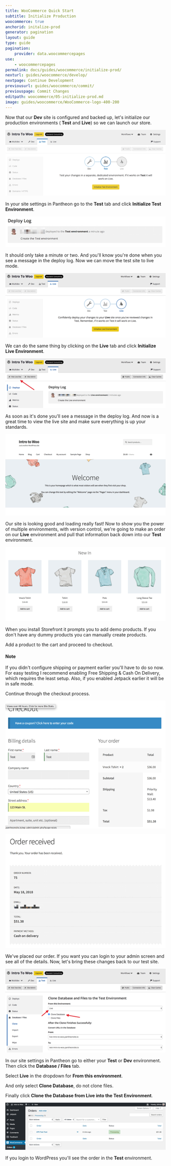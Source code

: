 ```yaml
---
title: WooCommerce Quick Start
subtitle: Initialize Production
woocommerce: true
anchorid: initalize-prod
generator: pagination
layout: guide
type: guide
pagination:
    provider: data.woocommercepages
use:
    - woocommercepages
permalink: docs/guides/woocommerce/initialize-prod/
nexturl: guides/woocommerce/develop/
nextpage: Continue Development
previousurl: guides/woocommerce/commit/
previouspage: Commit Changes
editpath: woocommerce/05-initialize-prod.md
image: guides/woocommerce/WooCommerce-logo-400-200
---
```

Now that our **<span class="glyphicons glyphicons-equalizer"></span> Dev** site is configured and backed up, let's initialize our production environments (**<span class="glyphicons glyphicons-equalizer"></span> Test** and **<span class="glyphicons glyphicons-cardio"></span> Live**) so we can launch our store.

![Initializing the test environment](/source/docs/assets/images/guides/woocommerce/17-Pantheon-dashboard-initialize-test-environment.png)

In your site settings in Pantheon go to the **<span class="glyphicons glyphicons-equalizer"></span> Test** tab and click **Initialize Test Environment**.

![Test environment deploy log](/source/docs/assets/images/guides/woocommerce/18-Pantheon-dashboard-test-environment-deploy-log.png)

It should only take a minute or two. And you'll know you're done when you see a message in the deploy log. Now we can move the test site to live mode.

![Initializing the live environment](/source/docs/assets/images/guides/woocommerce/19-Pantheon-dashboard-initialize-live-environment.png)

We can do the same thing by clicking on the **<span class="glyphicons glyphicons-cardio"></span> Live** tab and click **Initialize Live Environment**.

![Visit live site button on the Pantheon dashboard](/source/docs/assets/images/guides/woocommerce/20-Pantheon-dashboard-visit-live-site.png)

As soon as it's done you'll see a message in the deploy log. And now is a great time to view the live site and make sure everything is up your standards.

![WooCommerce site home page](/source/docs/assets/images/guides/woocommerce/21-WooCommerce-front-page.png)

Our site is looking good and loading really fast! Now to show you the power of multiple environments, with version control, we're going to make an order on our **<span class="glyphicons glyphicons-cardio"></span> Live** environment and pull that information back down into our **<span class="glyphicons glyphicons-equalizer"></span> Test** environment.

![WooCommerce demo products on the site front end](/source/docs/assets/images/guides/woocommerce/22-WooCommerce-demo-products.png)

When you install Storefront it prompts you to add demo products. If you don't have any dummy products you can manually create products.

Add a product to the cart and proceed to checkout.

<div class="alert alert-info">
  <h4 class="info">Note</h4>
  <p markdown="1">If you didn't configure shipping or payment earlier you'll have to do so now. For easy testing I recommend enabling Free Shipping & Cash On Delivery, which requires the least setup. Also, if you enabled Jetpack earlier it will be in safe mode.</p>
</div>

Continue through the checkout process.

![WooCommerce checkout](/source/docs/assets/images/guides/woocommerce/23-WooCommerce-checkout.png)

![WooCommerce order received thank you message](/source/docs/assets/images/guides/woocommerce/24-WooCommerce-order-received-thank-you-message.png)

We've placed our order. If you want you can login to your admin screen and see all of the details. Now, let's bring these changes back to our test site.

![Cloning database and files on the Pantheon dashboard](/source/docs/assets/images/guides/woocommerce/25-Pantheon-dashboard-clone-database-files.png)

In our site settings in Pantheon go to either your **<span class="glyphicons glyphicons-equalizer"></span> Test** or **<span class="glyphicons glyphicons-wrench"></span> Dev** environment. Then click the **<span class="glyphicons glyphicons-server"></span> Database / Files** tab.

Select **Live** in the dropdown for **From this environment**.

And only select **Clone Database**, do not clone files.

Finally click **Clone the Database from Live into the Test Environment**.

![A test order in the WooCommerce dashboard](/source/docs/assets/images/guides/woocommerce/26-WooCommerce-dashboard-test-order.png)

If you login to WordPress you'll see the order in the **<span class="glyphicons glyphicons-equalizer"></span> Test** environment.
